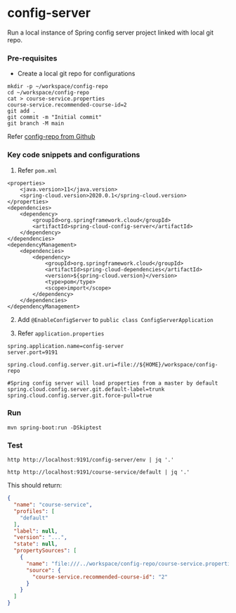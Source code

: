 # config-server

Run a local instance of Spring config server project linked with local git repo.

### Pre-requisites

* Create a local git repo for configurations
  
```
mkdir -p ~/workspace/config-repo
cd ~/workspace/config-repo
cat > course-service.properties
course-service.recommended-course-id=2
git add .
git commit -m "Initial commit"
git branch -M main
```

Refer [config-repo from Github](https://github.com/amlandatta/config-repo.git)

### Key code snippets and configurations

1. Refer `pom.xml`

```
<properties>
    <java.version>11</java.version>
    <spring-cloud.version>2020.0.1</spring-cloud.version>
</properties>
<dependencies>
    <dependency>
        <groupId>org.springframework.cloud</groupId>
        <artifactId>spring-cloud-config-server</artifactId>
    </dependency>
</dependencies>
<dependencyManagement>
    <dependencies>
        <dependency>
            <groupId>org.springframework.cloud</groupId>
            <artifactId>spring-cloud-dependencies</artifactId>
            <version>${spring-cloud.version}</version>
            <type>pom</type>
            <scope>import</scope>
        </dependency>
    </dependencies>
</dependencyManagement>
```

2. Add `@EnableConfigServer` to `public class ConfigServerApplication`


3.  Refer `application.properties`

```
spring.application.name=config-server
server.port=9191

spring.cloud.config.server.git.uri=file://${HOME}/workspace/config-repo

#Spring config server will load properties from a master by default
spring.cloud.config.server.git.default-label=trunk
spring.cloud.config.server.git.force-pull=true
```

### Run

`mvn spring-boot:run -DSkiptest`

### Test

`http http://localhost:9191/config-server/env | jq '.'`

`http http://localhost:9191/course-service/default | jq '.'`

This should return:

```json
{
  "name": "course-service",
  "profiles": [
    "default"
  ],
  "label": null,
  "version": "...",
  "state": null,
  "propertySources": [
    {
      "name": "file:///../workspace/config-repo/course-service.properties",
      "source": {
        "course-service.recommended-course-id": "2"
      }
    }
  ]
}
```